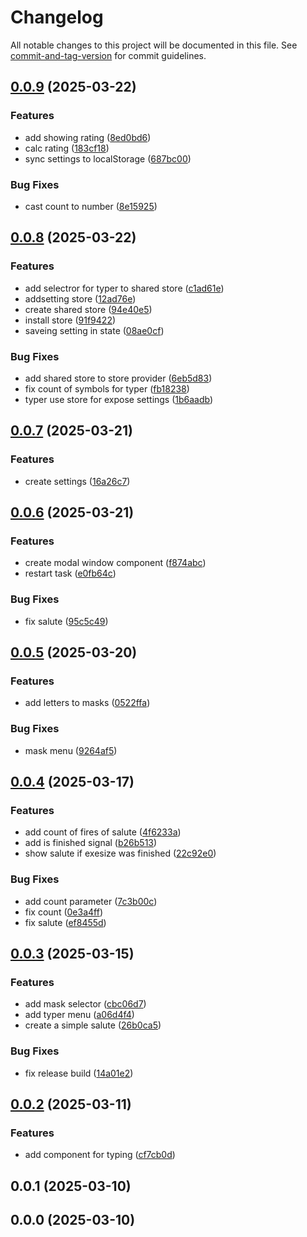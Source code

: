 # Changelog

All notable changes to this project will be documented in this file. See [commit-and-tag-version](https://github.com/absolute-version/commit-and-tag-version) for commit guidelines.

## [0.0.9](https://github.com/wert2all/son-type/compare/v0.0.8...v0.0.9) (2025-03-22)

### Features

- add showing rating ([8ed0bd6](https://github.com/wert2all/son-type/commit/8ed0bd6b5b42b4791fcc97c08ed350890d080960))
- calc rating ([183cf18](https://github.com/wert2all/son-type/commit/183cf18f4295a46c33cc20d6aedd263524e67463))
- sync settings to localStorage ([687bc00](https://github.com/wert2all/son-type/commit/687bc00a46ab2dd7fd6a57e9191c1b66024ccb4b))

### Bug Fixes

- cast count to number ([8e15925](https://github.com/wert2all/son-type/commit/8e15925bc2415426143a49a638c758110a90b6e2))

## [0.0.8](https://github.com/wert2all/son-type/compare/v0.0.7...v0.0.8) (2025-03-22)

### Features

- add selectror for typer to shared store ([c1ad61e](https://github.com/wert2all/son-type/commit/c1ad61e12d94688f229a4dd6f5283e9689f99f1f))
- addsetting store ([12ad76e](https://github.com/wert2all/son-type/commit/12ad76e81894ef209887b22a055cd31c824ed3a5))
- create shared store ([94e40e5](https://github.com/wert2all/son-type/commit/94e40e550d1b81f008ddbdee5def307e462c4031))
- install store ([91f9422](https://github.com/wert2all/son-type/commit/91f9422633de93aa4dc84a1c0a1e9ee17ccd8073))
- saveing setting in state ([08ae0cf](https://github.com/wert2all/son-type/commit/08ae0cfb06dc83c84a0a7edc88d009da94f0c23f))

### Bug Fixes

- add shared store to store provider ([6eb5d83](https://github.com/wert2all/son-type/commit/6eb5d835a92420c30e6de4e09c0dc609b3982a74))
- fix count of symbols for typer ([fb18238](https://github.com/wert2all/son-type/commit/fb18238c639ebe1b9803c623352f163700e02e84))
- typer use store for expose settings ([1b6aadb](https://github.com/wert2all/son-type/commit/1b6aadb1c6c0ede0ff9983907ac87ae9309777d7))

## [0.0.7](https://github.com/wert2all/son-type/compare/v0.0.6...v0.0.7) (2025-03-21)

### Features

- create settings ([16a26c7](https://github.com/wert2all/son-type/commit/16a26c7d8d3be31c84290ca1bcabcaf5212a32b0))

## [0.0.6](https://github.com/wert2all/son-type/compare/v0.0.5...v0.0.6) (2025-03-21)

### Features

- create modal window component ([f874abc](https://github.com/wert2all/son-type/commit/f874abcc6d64abdd0d3c8a27d656c64f41b93b94))
- restart task ([e0fb64c](https://github.com/wert2all/son-type/commit/e0fb64c0446e8c9d8d406c87c26a7f4928b7014b))

### Bug Fixes

- fix salute ([95c5c49](https://github.com/wert2all/son-type/commit/95c5c497968d31a0392d38330f051f1af417f987))

## [0.0.5](https://github.com/wert2all/son-type/compare/v0.0.4...v0.0.5) (2025-03-20)

### Features

- add letters to masks ([0522ffa](https://github.com/wert2all/son-type/commit/0522ffa88f2dcd35b9812f815f831c8e81e9fb86))

### Bug Fixes

- mask menu ([9264af5](https://github.com/wert2all/son-type/commit/9264af553460501ceafbfebaec0bfcd87311db52))

## [0.0.4](https://github.com/wert2all/son-type/compare/v0.0.3...v0.0.4) (2025-03-17)

### Features

- add count of fires of salute ([4f6233a](https://github.com/wert2all/son-type/commit/4f6233a6f45c2f0dae560356ff6a60b76fdc38ec))
- add is finished signal ([b26b513](https://github.com/wert2all/son-type/commit/b26b5137b1ec3ccd1ee8d2700adf9c12bcee7a69))
- show salute if exesize was finished ([22c92e0](https://github.com/wert2all/son-type/commit/22c92e0faf5bd264e7073057bd047d388936ef5e))

### Bug Fixes

- add count parameter ([7c3b00c](https://github.com/wert2all/son-type/commit/7c3b00cac34374702ba748248fc1351c468f383f))
- fix count ([0e3a4ff](https://github.com/wert2all/son-type/commit/0e3a4ff4a32669a290f0ca3f3fa6aec77e473f86))
- fix salute ([ef8455d](https://github.com/wert2all/son-type/commit/ef8455dba6c784c2555ab25da92d3664b770bb3c))

## [0.0.3](https://github.com/wert2all/son-type/compare/v0.0.2...v0.0.3) (2025-03-15)

### Features

- add mask selector ([cbc06d7](https://github.com/wert2all/son-type/commit/cbc06d70a3f0acedb3ee32fcccc9218d75dc3b8b))
- add typer menu ([a06d4f4](https://github.com/wert2all/son-type/commit/a06d4f465af4108f36e491e34ef8e6e6d398b918))
- create a simple salute ([26b0ca5](https://github.com/wert2all/son-type/commit/26b0ca5af695f007f23d7d1f71a3e58e2b30fc4b))

### Bug Fixes

- fix release build ([14a01e2](https://github.com/wert2all/son-type/commit/14a01e29d4cc0120d9947d53c73c05207d99d8b1))

## [0.0.2](https://github.com/wert2all/son-type/compare/v0.0.1...v0.0.2) (2025-03-11)

### Features

- add component for typing ([cf7cb0d](https://github.com/wert2all/son-type/commit/cf7cb0d17c5628816ce731f004cac0f01849a7d4))

## 0.0.1 (2025-03-10)

## 0.0.0 (2025-03-10)
